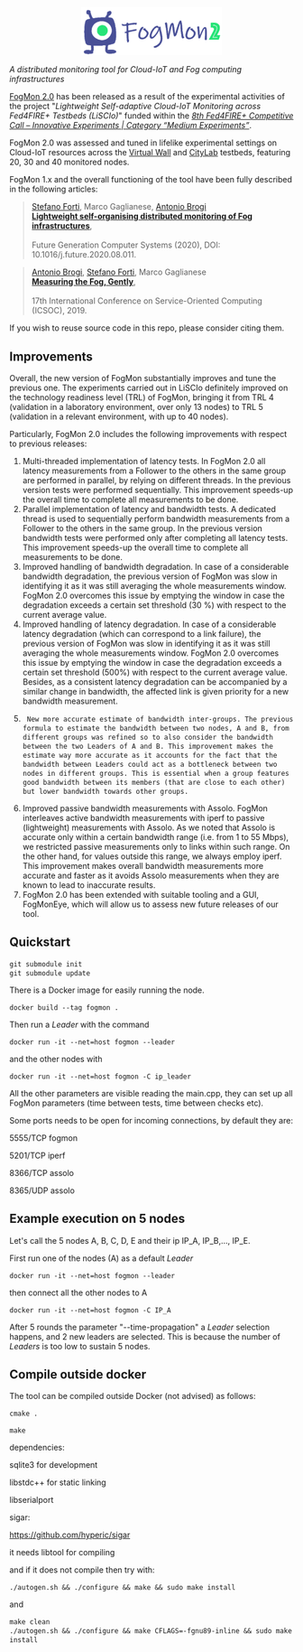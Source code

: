 <center>
<img src="https://github.com/di-unipi-socc/FogMon/blob/liscio-2.0/img/logofogmon.png?raw=true" alt="Home Screen" width="250" />
</center>

*A distributed monitoring tool for Cloud-IoT and Fog computing infrastructures*

[FogMon 2.0](https://github.com/di-unipi-socc/FogMon/tree/liscio-2.0) has been released as a result of the experimental activities of the project "*Lightweight Self-adaptive Cloud-IoT Monitoring across Fed4FIRE+ Testbeds (LiSCIo)*" funded within the [*8th Fed4FIRE+ Competitive Call – Innovative Experiments | Category “Medium Experiments”*](https://www.fed4fire.eu/news/discover-the-8th-open-call-winners/). 

FogMon 2.0 was assessed and tuned in lifelike experimental settings on Cloud-IoT resources across the [Virtual Wall](https://www.fed4fire.eu/testbeds/virtual-wall/) and [CityLab](https://www.fed4fire.eu/testbeds/citylab/) testbeds, featuring 20, 30 and 40 monitored nodes.

FogMon 1.x and the overall functioning of the tool have been fully described in the following articles:

> [Stefano Forti](http://pages.di.unipi.it/forti), Marco Gaglianese, [Antonio Brogi](http://pages.di.unipi.it/brogi) <br>
> [**Lightweight self-organising distributed monitoring of Fog infrastructures**](https://doi.org/10.1016/j.future.2020.08.011), <br>	
> Future Generation Computer Systems (2020), DOI: 10.1016/j.future.2020.08.011. 

> [Antonio Brogi](http://pages.di.unipi.it/brogi), [Stefano Forti](http://pages.di.unipi.it/forti), Marco Gaglianese <br>
> [**Measuring the Fog, Gently**](https://doi.org/10.1007/978-3-030-33702-5_40), <br>	
> 17th International Conference on Service-Oriented Computing (ICSOC), 2019. 

If you wish to reuse source code in this repo, please consider citing them.

## Improvements

Overall, the new version of FogMon substantially improves and tune the previous one. The experiments carried out in LiSCIo definitely improved on the technology readiness level (TRL) of FogMon, bringing it from TRL 4 (validation in a laboratory environment, over only 13 nodes) to TRL 5 (validation in a relevant environment, with up to 40 nodes).

Particularly, FogMon 2.0 includes the following improvements with respect to previous releases:

1.	Multi-threaded implementation of latency tests. In FogMon 2.0 all latency measurements from a Follower to the others in the same group are performed in parallel, by relying on different threads. In the previous version tests were performed sequentially. This improvement speeds-up the overall time to complete all measurements to be done.
2.	Parallel implementation of latency and bandwidth tests. A dedicated thread is used to sequentially perform bandwidth measurements from a Follower to the others in the same group. In the previous version bandwidth tests were performed only after completing all latency tests. This improvement speeds-up the overall time to complete all measurements to be done.
3.	Improved handling of bandwidth degradation. In case of a considerable bandwidth degradation, the previous version of FogMon was slow in identifying it as it was still averaging the whole measurements window. FogMon 2.0 overcomes this issue by emptying the window in case the degradation exceeds a certain set threshold (30 %) with respect to the current average value. 
4.	Improved handling of latency degradation. In case of a considerable latency degradation (which can correspond to a link failure), the previous version of FogMon was slow in identifying it as it was still averaging the whole measurements window. FogMon 2.0 overcomes this issue by emptying the window in case the degradation exceeds a certain set threshold (500%) with respect to the current average value. Besides, as a consistent latency degradation can be accompanied by a similar change in bandwidth, the affected link is given priority for a new bandwidth measurement. 
5.		New more accurate estimate of bandwidth inter-groups. The previous formula to estimate the bandwidth between two nodes, A and B, from different groups was refined so to also consider the bandwidth between the two Leaders of A and B. This improvement makes the estimate way more accurate as it accounts for the fact that the bandwidth between Leaders could act as a bottleneck between two nodes in different groups. This is essential when a group features good bandwidth between its members (that are close to each other) but lower bandwidth towards other groups.
6.	Improved passive bandwidth measurements with Assolo. FogMon interleaves active bandwidth measurements with iperf to passive (lightweight) measurements with Assolo. As we noted that Assolo is accurate only within a certain bandwidth range (i.e. from 1 to 55 Mbps), we restricted passive measurements only to links within such range. On the other hand, for values outside this range, we always employ iperf. This improvement makes overall bandwidth measurements more accurate and faster as it avoids Assolo measurements when they are known to lead to inaccurate results. 
7.	FogMon 2.0 has been extended with suitable tooling and a GUI, FogMonEye, which will allow us to assess new future releases of our tool.


## Quickstart
```
git submodule init
git submodule update
```

There is a Docker image for easily running the node.

```
docker build --tag fogmon .
```

Then run a _Leader_ with the command
```
docker run -it --net=host fogmon --leader
```
and the other nodes with
```
docker run -it --net=host fogmon -C ip_leader
```
All the other parameters are visible reading the main.cpp, they can set up all FogMon parameters (time between tests, time between checks etc).

Some ports needs to be open for incoming connections, by default they are:

5555/TCP fogmon

5201/TCP iperf

8366/TCP assolo

8365/UDP assolo

## Example execution on 5 nodes
Let's call the 5 nodes A, B, C, D, E and their ip IP_A, IP_B,..., IP_E.

First run one of the nodes (A) as a default _Leader_
```
docker run -it --net=host fogmon --leader
```
then connect all the other nodes to A
```
docker run -it --net=host fogmon -C IP_A
```
After 5 rounds the parameter "--time-propagation" a _Leader_ selection happens, and 2 new leaders are selected. This is because the number of _Leaders_ is too low to sustain 5 nodes.


## Compile outside docker

The tool can be compiled outside Docker (not advised) as follows:

```
cmake .
```
```
make
```
dependencies:

sqlite3 for development

libstdc++ for static linking

libserialport

sigar:

https://github.com/hyperic/sigar

it needs libtool for compiling

and if it does not compile then try with:
```
./autogen.sh && ./configure && make && sudo make install
```
and
```
make clean
./autogen.sh && ./configure && make CFLAGS=-fgnu89-inline && sudo make install
```
